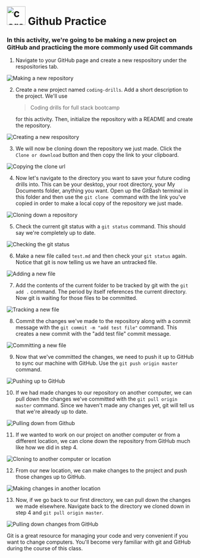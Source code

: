 <h1>
<img src="../../../00-admin-resources/assets/images/core.svg" alt="core" width="50">
Github Practice
</h1>

### In this activity, we're going to be making a new project on GitHub and practicing the more commonly used Git commands ###

1. Navigate to your GitHub page and create a new respository under the respositories tab.

![Making a new repository](images/01.PNG)

2. Create a new project named `coding-drills`. Add a short description to the project. We'll use

    > Coding drills for full stack bootcamp

    for this activity. Then, initialize the repository with a README and create the repository.

![Creating a new respository](images/02.PNG)

3. We will now be cloning down the repository we just made. Click the `Clone or download` button and then copy the link to your clipboard.

![Copying the clone url](images/03.PNG)

4. Now let's navigate to the directory you want to save your future coding drills into. This can be your desktop, your root directory, your My Documents folder, anything you want. Open up the GitBash terminal in this folder and then use the `git clone ` command with the link you've copied in order to make a local copy of the repository we just made.

![Cloning down a repository](images/04.PNG)

5. Check the current git status with a `git status` command. This should say we're completely up to date.

![Checking the git status](images/05.PNG)

6. Make a new file called `test.md` and then check your `git status` again. Notice that git is now telling us we have an untracked file.

![Adding a new file](images/06.PNG) 

7. Add the contents of the current folder to be tracked by git with the `git add .` command. The period by itself references the current directory. Now git is waiting for those files to be committed.

![Tracking a new file](images/07.PNG)

8. Commit the changes we've made to the repository along with a commit message with the `git commit -m "add test file"` command. This creates a new commit with the "add test file" commit message.

![Committing a new file](images/08.PNG)

9. Now that we've committed the changes, we need to push it up to GitHub to sync our machine with GitHub. Use the `git push origin master` command.

![Pushing up to GitHub](images/09.PNG)

10. If we had made changes to our repository on another computer, we can pull down the changes we've committed with the `git pull origin master` command. Since we haven't made any changes yet, git will tell us that we're already up to date.

![Pulling down from Github](images/10.PNG)

11. If we wanted to work on our project on another computer or from a different location, we can clone down the repository from GitHub much like how we did in step 4.

![Cloning to another computer or location](images/11.PNG)

12. From our new location, we can make changes to the project and push those changes up to GitHub.

![Making changes in another location](images/12.PNG)

13. Now, if we go back to our first directory, we can pull down the changes we made elsewhere. Navigate back to the directory we cloned down in step 4 and `git pull origin master`.

![Pulling down changes from GitHub](images/13.PNG)


Git is a great resource for managing your code and very convenient if you want to change computers. You'll become very familiar with git and GitHub during the course of this class.